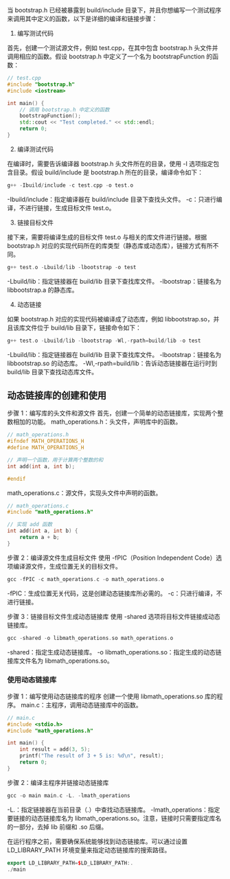 当 bootstrap.h 已经被暴露到 build/include 目录下，并且你想编写一个测试程序来调用其中定义的函数，以下是详细的编译和链接步骤：

1. 编写测试代码

首先，创建一个测试源文件，例如 test.cpp，在其中包含 bootstrap.h 头文件并调用相应的函数。假设 bootstrap.h 中定义了一个名为 bootstrapFunction 的函数：

```cpp
// test.cpp
#include "bootstrap.h"
#include <iostream>

int main() {
    // 调用 bootstrap.h 中定义的函数
    bootstrapFunction();
    std::cout << "Test completed." << std::endl;
    return 0;
}
```

2. 编译测试代码

在编译时，需要告诉编译器 bootstrap.h 头文件所在的目录，使用 -I 选项指定包含目录。假设 build/include 是 bootstrap.h 所在的目录，编译命令如下：

```cpp
g++ -Ibuild/include -c test.cpp -o test.o
```

-Ibuild/include：指定编译器在 build/include 目录下查找头文件。
-c：只进行编译，不进行链接，生成目标文件 test.o。


3. 链接目标文件

接下来，需要将编译生成的目标文件 test.o 与相关的库文件进行链接。根据 bootstrap.h 对应的实现代码所在的库类型（静态库或动态库），链接方式有所不同。

```cpp
g++ test.o -Lbuild/lib -lbootstrap -o test
```
-Lbuild/lib：指定链接器在 build/lib 目录下查找库文件。
-lbootstrap：链接名为 libbootstrap.a 的静态库。

4. 动态链接

如果 bootstrap.h 对应的实现代码被编译成了动态库，例如 libbootstrap.so，并且该库文件位于 build/lib 目录下，链接命令如下：

```cpp
g++ test.o -Lbuild/lib -lbootstrap -Wl,-rpath=build/lib -o test
```

-Lbuild/lib：指定链接器在 build/lib 目录下查找库文件。
-lbootstrap：链接名为 libbootstrap.so 的动态库。
-Wl,-rpath=build/lib：告诉动态链接器在运行时到 build/lib 目录下查找动态库文件。


## 动态链接库的创建和使用

步骤 1：编写库的头文件和源文件
首先，创建一个简单的动态链接库，实现两个整数相加的功能。
math_operations.h：头文件，声明库中的函数。

```cpp
// math_operations.h
#ifndef MATH_OPERATIONS_H
#define MATH_OPERATIONS_H

// 声明一个函数，用于计算两个整数的和
int add(int a, int b);

#endif
```

math_operations.c：源文件，实现头文件中声明的函数。
```cpp
// math_operations.c
#include "math_operations.h"

// 实现 add 函数
int add(int a, int b) {
    return a + b;
}
```

步骤 2：编译源文件生成目标文件
使用 -fPIC（Position Independent Code）选项编译源文件，生成位置无关的目标文件。
```cpp
gcc -fPIC -c math_operations.c -o math_operations.o
```

-fPIC：生成位置无关代码，这是创建动态链接库所必需的。
-c：只进行编译，不进行链接。

步骤 3：链接目标文件生成动态链接库
使用 -shared 选项将目标文件链接成动态链接库。
```cpp
gcc -shared -o libmath_operations.so math_operations.o
```

-shared：指定生成动态链接库。
-o libmath_operations.so：指定生成的动态链接库文件名为 libmath_operations.so。


### 使用动态链接库
步骤 1：编写使用动态链接库的程序
创建一个使用 libmath_operations.so 库的程序。
main.c：主程序，调用动态链接库中的函数。

```cpp
// main.c
#include <stdio.h>
#include "math_operations.h"

int main() {
    int result = add(3, 5);
    printf("The result of 3 + 5 is: %d\n", result);
    return 0;
}
```

步骤 2：编译主程序并链接动态链接库
```cpp
gcc -o main main.c -L. -lmath_operations
```

-L.：指定链接器在当前目录（.）中查找动态链接库。
-lmath_operations：指定要链接的动态链接库名为 libmath_operations.so。注意，链接时只需要指定库名的一部分，去掉 lib 前缀和 .so 后缀。


在运行程序之前，需要确保系统能够找到动态链接库。可以通过设置 LD_LIBRARY_PATH 环境变量来指定动态链接库的搜索路径。
```cpp
export LD_LIBRARY_PATH=$LD_LIBRARY_PATH:.
./main
```
